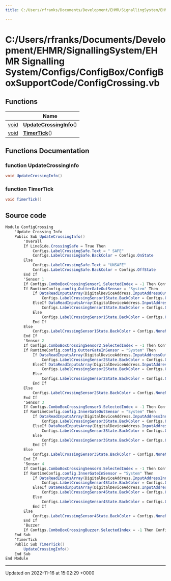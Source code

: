 ```yaml
---
title: C:/Users/rfranks/Documents/Development/EHMR/SignallingSystem/EHMR Signalling System/Configs/ConfigBox/ConfigBoxSupportCode/ConfigCrossing.vb

---
```


# C:/Users/rfranks/Documents/Development/EHMR/SignallingSystem/EHMR Signalling System/Configs/ConfigBox/ConfigBoxSupportCode/ConfigCrossing.vb



## Functions

|                | Name           |
| -------------- | -------------- |
| [void](/SignallingSystem-doc/vb/Files/SerialPixelLeds_8vb/#variable-void) | **[UpdateCrossingInfo](/SignallingSystem-doc/vb/Files/ConfigCrossing_8vb/#function-updatecrossinginfo)**() |
| [void](/SignallingSystem-doc/vb/Files/SerialPixelLeds_8vb/#variable-void) | **[TimerTick](/SignallingSystem-doc/vb/Files/ConfigCrossing_8vb/#function-timertick)**() |


## Functions Documentation

### function UpdateCrossingInfo

```csharp
void UpdateCrossingInfo()
```


### function TimerTick

```csharp
void TimerTick()
```




## Source code

```csharp
Module ConfigCrossing
    'Update Crossing Info
    Public Sub UpdateCrossingInfo()
        'Overall
        If LineSide.CrossingSafe = True Then
            Configs.LabelCrossingSafe.Text = " SAFE"
            Configs.LabelCrossingSafe.BackColor = Configs.OnState
        Else
            Configs.LabelCrossingSafe.Text = "UNSAFE"
            Configs.LabelCrossingSafe.BackColor = Configs.OffState
        End If
        'Sensor 1
        If Configs.ComboBoxCrossingSensor1.SelectedIndex = -1 Then Configs.ComboBoxCrossingSensor1.Text = RuntimeConfig.config.OutterGateOutSensor
        If RuntimeConfig.config.OutterGateOutSensor = "System" Then
            If DataReadInputsArray(DigitalDeviceAddress.InputAddressOuterCrossingGateOutwardsBeamMade) = 1 Then
                Configs.LabelCrossingSensor1State.BackColor = Configs.OnState
            ElseIf DataReadInputsArray(DigitalDeviceAddress.InputAddressOuterCrossingGateOutwardsBeamBroken) = 1 Then
                Configs.LabelCrossingSensor1State.BackColor = Configs.OffState
            Else
                Configs.LabelCrossingSensor1State.BackColor = Configs.OffState
            End If
        Else
            Configs.LabelCrossingSensor1State.BackColor = Configs.NoneNormalSetting
        End If
        'Sensor 2
        If Configs.ComboBoxCrossingSensor2.SelectedIndex = -1 Then Configs.ComboBoxCrossingSensor2.Text = RuntimeConfig.config.OutterGateInSensor
        If RuntimeConfig.config.OutterGateInSensor = "System" Then
            If DataReadInputsArray(DigitalDeviceAddress.InputAddressOuterCrossingGateInwardsBeamMade) = 1 Then
                Configs.LabelCrossingSensor2State.BackColor = Configs.OnState
            ElseIf DataReadInputsArray(DigitalDeviceAddress.InputAddressOuterCrossingGateInwardsBeamBroken) = 1 Then
                Configs.LabelCrossingSensor2State.BackColor = Configs.OffState
            Else
                Configs.LabelCrossingSensor2State.BackColor = Configs.OffState
            End If
        Else
            Configs.LabelCrossingSensor2State.BackColor = Configs.NoneNormalSetting
        End If
        'Sensor 3
        If Configs.ComboBoxCrossingSensor3.SelectedIndex = -1 Then Configs.ComboBoxCrossingSensor3.Text = RuntimeConfig.config.InnerGateOutSensor
        If RuntimeConfig.config.InnerGateOutSensor = "System" Then
            If DataReadInputsArray(DigitalDeviceAddress.InputAddressInnerCrossingGateOutwardsBeamMade) = 1 Then
                Configs.LabelCrossingSensor3State.BackColor = Configs.OnState
            ElseIf DataReadInputsArray(DigitalDeviceAddress.InputAddressInnerCrossingGateOutwardsBeamBroken) = 1 Then
                Configs.LabelCrossingSensor3State.BackColor = Configs.OffState
            Else
                Configs.LabelCrossingSensor3State.BackColor = Configs.OffState
            End If
        Else
            Configs.LabelCrossingSensor3State.BackColor = Configs.NoneNormalSetting
        End If
        'Sensor 4
        If Configs.ComboBoxCrossingSensor4.SelectedIndex = -1 Then Configs.ComboBoxCrossingSensor4.Text = RuntimeConfig.config.InnerGateInSensor
        If RuntimeConfig.config.InnerGateInSensor = "System" Then
            If DataReadInputsArray(DigitalDeviceAddress.InputAddressInnerCrossingGateInwardsBeamMade) = 1 Then
                Configs.LabelCrossingSensor4State.BackColor = Configs.OnState
            ElseIf DataReadInputsArray(DigitalDeviceAddress.InputAddressInnerCrossingGateInwardsBeamBroken) Then
                Configs.LabelCrossingSensor4State.BackColor = Configs.OffState
            Else
                Configs.LabelCrossingSensor4State.BackColor = Configs.OffState
            End If
        Else
            Configs.LabelCrossingSensor4State.BackColor = Configs.NoneNormalSetting
        End If
        'Buzzer
        If Configs.ComboBoxCrossingBuzzer.SelectedIndex = -1 Then Configs.ComboBoxCrossingBuzzer.Text = RuntimeConfig.config.LevelCrossingWarningBuzzer
    End Sub
    'TimerTick
    Public Sub TimerTick()
        UpdateCrossingInfo()
    End Sub
End Module
```


-------------------------------

Updated on 2022-11-16 at 15:02:29 +0000
